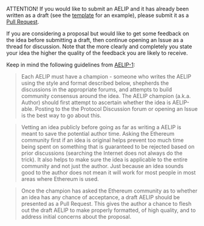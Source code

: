 ATTENTION! If you would like to submit an AELIP and it has already been written as a draft (see the [template](https://github.com/AelinXYZ/AELIPs/blob/master/aelip-X.md) for an example), please submit it as a [Pull Request](https://github.com/AelinXYZ/AELIPs/pulls).

If you are considering a proposal but would like to get some feedback on the idea before submitting a draft, then continue opening an Issue as a thread for discussion. Note that the more clearly and completely you state your idea the higher the quality of the feedback you are likely to receive.

Keep in mind the following guidelines from [AELIP-1](https://aelips.aelin.xyz/AELIPS/aelip-1):

> Each AELIP must have a champion - someone who writes the AELIP using the style and format described below, shepherds the discussions in the appropriate forums, and attempts to build community consensus around the idea. The AELIP champion (a.k.a. Author) should first attempt to ascertain whether the idea is AELIP-able. Posting to the the Protocol Discussion forum or opening an Issue is the best way to go about this.

> Vetting an idea publicly before going as far as writing a AELIP is meant to save the potential author time. Asking the Ethereum community first if an idea is original helps prevent too much time being spent on something that is guaranteed to be rejected based on prior discussions (searching the Internet does not always do the trick). It also helps to make sure the idea is applicable to the entire community and not just the author. Just because an idea sounds good to the author does not mean it will work for most people in most areas where Ethereum is used.

> Once the champion has asked the Ethereum community as to whether an idea has any chance of acceptance, a draft AELIP should be presented as a Pull Request. This gives the author a chance to flesh out the draft AELIP to make properly formatted, of high quality, and to address initial concerns about the proposal.

